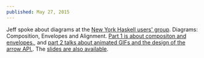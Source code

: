 ```yaml
---
published: May 27, 2015
---
```

Jeff spoke about diagrams at the [New York Haskell users'
group](http://www.meetup.com/NY-Haskell/).  Diagrams: Composition, Envelopes and Alignment.
[Part 1 is about compositon and envelopes.](https://www.youtube.com/watch?v=5_fCUSOn7m0), and [part 2
talks about animated GIFs and the design of the arrow API.](https://www.youtube.com/watch?v=nZCzsBOYdis).  The [slides are also
available](https://github.com/jeffreyrosenbluth/NYC-meetup).
